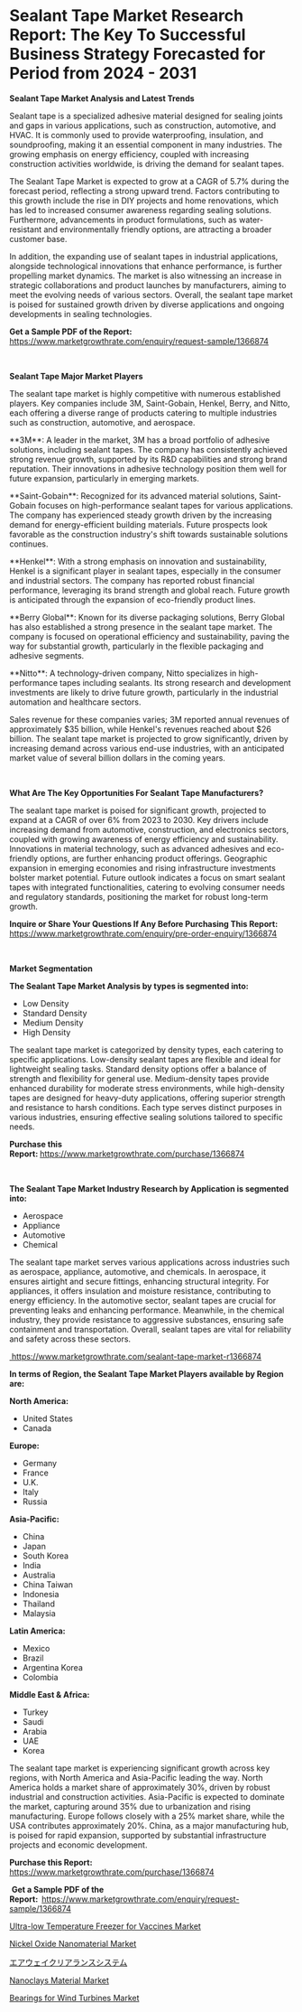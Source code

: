 <p><h1>Sealant Tape Market Research Report: The Key To Successful Business Strategy Forecasted for Period from 2024 - 2031</h1></p><p><strong>Sealant Tape Market Analysis and Latest Trends</strong></p>
<p><p>Sealant tape is a specialized adhesive material designed for sealing joints and gaps in various applications, such as construction, automotive, and HVAC. It is commonly used to provide waterproofing, insulation, and soundproofing, making it an essential component in many industries. The growing emphasis on energy efficiency, coupled with increasing construction activities worldwide, is driving the demand for sealant tapes.</p><p>The Sealant Tape Market is expected to grow at a CAGR of 5.7% during the forecast period, reflecting a strong upward trend. Factors contributing to this growth include the rise in DIY projects and home renovations, which has led to increased consumer awareness regarding sealing solutions. Furthermore, advancements in product formulations, such as water-resistant and environmentally friendly options, are attracting a broader customer base. </p><p>In addition, the expanding use of sealant tapes in industrial applications, alongside technological innovations that enhance performance, is further propelling market dynamics. The market is also witnessing an increase in strategic collaborations and product launches by manufacturers, aiming to meet the evolving needs of various sectors. Overall, the sealant tape market is poised for sustained growth driven by diverse applications and ongoing developments in sealing technologies.</p></p>
<p><strong>Get a Sample PDF of the Report:&nbsp;</strong> <a href="https://www.marketgrowthrate.com/enquiry/request-sample/1366874">https://www.marketgrowthrate.com/enquiry/request-sample/1366874</a></p>
<p>&nbsp;</p>
<p><strong>Sealant Tape Major Market Players</strong></p>
<p><p>The sealant tape market is highly competitive with numerous established players. Key companies include 3M, Saint-Gobain, Henkel, Berry, and Nitto, each offering a diverse range of products catering to multiple industries such as construction, automotive, and aerospace.</p><p>**3M**: A leader in the market, 3M has a broad portfolio of adhesive solutions, including sealant tapes. The company has consistently achieved strong revenue growth, supported by its R&D capabilities and strong brand reputation. Their innovations in adhesive technology position them well for future expansion, particularly in emerging markets.</p><p>**Saint-Gobain**: Recognized for its advanced material solutions, Saint-Gobain focuses on high-performance sealant tapes for various applications. The company has experienced steady growth driven by the increasing demand for energy-efficient building materials. Future prospects look favorable as the construction industry's shift towards sustainable solutions continues.</p><p>**Henkel**: With a strong emphasis on innovation and sustainability, Henkel is a significant player in sealant tapes, especially in the consumer and industrial sectors. The company has reported robust financial performance, leveraging its brand strength and global reach. Future growth is anticipated through the expansion of eco-friendly product lines.</p><p>**Berry Global**: Known for its diverse packaging solutions, Berry Global has also established a strong presence in the sealant tape market. The company is focused on operational efficiency and sustainability, paving the way for substantial growth, particularly in the flexible packaging and adhesive segments.</p><p>**Nitto**: A technology-driven company, Nitto specializes in high-performance tapes including sealants. Its strong research and development investments are likely to drive future growth, particularly in the industrial automation and healthcare sectors.</p><p>Sales revenue for these companies varies; 3M reported annual revenues of approximately $35 billion, while Henkel's revenues reached about $26 billion. The sealant tape market is projected to grow significantly, driven by increasing demand across various end-use industries, with an anticipated market value of several billion dollars in the coming years.</p></p>
<p>&nbsp;</p>
<p><strong>What Are The Key Opportunities For Sealant Tape Manufacturers?</strong></p>
<p><p>The sealant tape market is poised for significant growth, projected to expand at a CAGR of over 6% from 2023 to 2030. Key drivers include increasing demand from automotive, construction, and electronics sectors, coupled with growing awareness of energy efficiency and sustainability. Innovations in material technology, such as advanced adhesives and eco-friendly options, are further enhancing product offerings. Geographic expansion in emerging economies and rising infrastructure investments bolster market potential. Future outlook indicates a focus on smart sealant tapes with integrated functionalities, catering to evolving consumer needs and regulatory standards, positioning the market for robust long-term growth.</p></p>
<p><strong>Inquire or Share Your Questions If Any Before Purchasing This Report:</strong> <a href="https://www.marketgrowthrate.com/enquiry/pre-order-enquiry/1366874">https://www.marketgrowthrate.com/enquiry/pre-order-enquiry/1366874</a></p>
<p>&nbsp;</p>
<p><strong>Market Segmentation</strong></p>
<p><strong>The Sealant Tape Market Analysis by types is segmented into:</strong></p>
<p><ul><li>Low Density</li><li>Standard Density</li><li>Medium Density</li><li>High Density</li></ul></p>
<p><p>The sealant tape market is categorized by density types, each catering to specific applications. Low-density sealant tapes are flexible and ideal for lightweight sealing tasks. Standard density options offer a balance of strength and flexibility for general use. Medium-density tapes provide enhanced durability for moderate stress environments, while high-density tapes are designed for heavy-duty applications, offering superior strength and resistance to harsh conditions. Each type serves distinct purposes in various industries, ensuring effective sealing solutions tailored to specific needs.</p></p>
<p><strong>Purchase this Report:&nbsp;</strong><a href="https://www.marketgrowthrate.com/purchase/1366874">https://www.marketgrowthrate.com/purchase/1366874</a></p>
<p>&nbsp;</p>
<p><strong>The Sealant Tape Market Industry Research by Application is segmented into:</strong></p>
<p><ul><li>Aerospace</li><li>Appliance</li><li>Automotive</li><li>Chemical</li></ul></p>
<p><p>The sealant tape market serves various applications across industries such as aerospace, appliance, automotive, and chemicals. In aerospace, it ensures airtight and secure fittings, enhancing structural integrity. For appliances, it offers insulation and moisture resistance, contributing to energy efficiency. In the automotive sector, sealant tapes are crucial for preventing leaks and enhancing performance. Meanwhile, in the chemical industry, they provide resistance to aggressive substances, ensuring safe containment and transportation. Overall, sealant tapes are vital for reliability and safety across these sectors.</p></p>
<p><a href="https://www.marketgrowthrate.com/sealant-tape-market-r1366874">&nbsp;https://www.marketgrowthrate.com/sealant-tape-market-r1366874</a></p>
<p><strong>In terms of Region, the Sealant Tape Market Players available by Region are:</strong></p>
<p>
    <p> <strong> North America: </strong>
        <ul>
            <li>United States</li>
            <li>Canada</li>
        </ul>
        </p> 
    <p> <strong> Europe: </strong>
        <ul>
            <li>Germany</li>
            <li>France</li>
            <li>U.K.</li>
            <li>Italy</li>
            <li>Russia</li>
        </ul>
        </p> 
    <p> <strong> Asia-Pacific: </strong>
        <ul>
            <li>China</li>
            <li>Japan</li>
            <li>South Korea</li>
            <li>India</li>
            <li>Australia</li>
            <li>China Taiwan</li>
            <li>Indonesia</li>
            <li>Thailand</li>
            <li>Malaysia</li>
        </ul>
        </p> 
    <p> <strong> Latin America: </strong>
        <ul>
            <li>Mexico</li>
            <li>Brazil</li>
            <li>Argentina Korea</li>
            <li>Colombia</li>
        </ul>
        </p> 
    <p> <strong> Middle East & Africa: </strong>
        <ul>
            <li>Turkey</li>
            <li>Saudi</li>
            <li>Arabia</li>
            <li>UAE</li>
            <li>Korea</li>
        </ul>
    </p>
    </p>
<p><p>The sealant tape market is experiencing significant growth across key regions, with North America and Asia-Pacific leading the way. North America holds a market share of approximately 30%, driven by robust industrial and construction activities. Asia-Pacific is expected to dominate the market, capturing around 35% due to urbanization and rising manufacturing. Europe follows closely with a 25% market share, while the USA contributes approximately 20%. China, as a major manufacturing hub, is poised for rapid expansion, supported by substantial infrastructure projects and economic development.</p></p>
<p><strong>Purchase this Report: </strong><a href="https://www.marketgrowthrate.com/purchase/1366874">https://www.marketgrowthrate.com/purchase/1366874</a></p>
<p>&nbsp;<strong>Get a Sample PDF of the Report:&nbsp;&nbsp;</strong><a href="https://www.marketgrowthrate.com/enquiry/request-sample/1366874">https://www.marketgrowthrate.com/enquiry/request-sample/1366874</a></p>
<p><strong></strong></p>
<p><p><a href="https://github.com/AshikRahman991/Market-Research-Report-List-1/blob/main/ultra-low-temperature-freezer-for-vaccines-market.md">Ultra-low Temperature Freezer for Vaccines Market</a></p><p><a href="https://issuu.com/reportprime-2/docs/nickel-oxide-nanomaterial-market-si_ad1ca67abfcbcd">Nickel Oxide Nanomaterial Market</a></p><p><a href="https://medium.com/@lavonnedefsmc/%E6%B0%97%E9%81%93%E3%82%AF%E3%83%AA%E3%82%A2%E3%83%A9%E3%83%B3%E3%82%B9%E3%82%B7%E3%82%B9%E3%83%86%E3%83%A0%E5%B8%82%E5%A0%B4%E3%81%AE%E3%82%B7%E3%82%A7%E3%82%A2-%E3%82%B5%E3%82%A4%E3%82%BA-%E3%83%88%E3%83%AC%E3%83%B3%E3%83%89-%E6%A5%AD%E7%95%8C%E5%88%86%E6%9E%90%E3%83%AC%E3%83%9D%E3%83%BC%E3%83%88-%E7%A8%AE%E9%A1%9E%E5%88%A5-%E6%9C%80%E7%B5%82%E7%94%A8%E9%80%94%E5%88%A5-%E5%95%86%E6%A5%AD-%E6%B6%88%E8%B2%BB%E8%80%85-%E7%94%A3%E6%A5%AD-%E3%81%9D%E3%81%AE%E4%BB%96-%E5%9C%B0%E5%9F%9F%E5%88%A5-%E3%82%BB%E3%82%B0%E3%83%A1%E3%83%B3%E3%83%88%E4%BA%88%E6%B8%AC-2024%E5%B9%B4-2031%E5%B9%B4-0dd6c5b7aae9?postPublishedType=repub">エアウェイクリアランスシステム</a></p><p><a href="https://issuu.com/reportprime-2/docs/nanoclays-material-market-size-2030_387f2644fda6af">Nanoclays Material Market</a></p><p><a href="https://github.com/HobertDavis43/Market-Research-Report-List-1/blob/main/bearings-for-wind-turbines-market.md">Bearings for Wind Turbines Market</a></p></p>